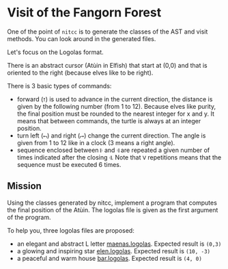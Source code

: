 # Visit of the Fangorn Forest

One of the point of `nitcc` is to generate the classes of the AST and visit methods.
You can look around in the generated files.

Let's focus on the Logolas format.

There is an abstract cursor (Atùin in Elfish) that start at (0,0) and that is oriented to the right (because elves like to be right).

There is 3 basic types of commands:

* forward (`⭡`) is used to advance in the current direction, the distance is given by the following number (from 1 to 12).
  Because elves like purity, the final position must be rounded to the nearest integer for x and y. It means that between commands, the turtle is always at an integer position.
* turn left (`⮢`) and right (`⮣`) change the current direction.
  The angle is given from 1 to 12 like in a clock (3 means a right angle). 
* sequence enclosed between `𝄆` and `𝄇` are repeated a given number of times indicated after the closing `𝄇`.
  Note that `Ⅴ` repetitions means that the sequence must be executed 6 times.

## Mission

Using the classes generated by nitcc, implement a program that computes the final position of the Atùin. The logolas file is given as the first argument of the program.

To help you, three logolas files are proposed:

* an elegant and abstract L letter [maenas.logolas](maenas.logolas). Expected result is `(0,3)`
* a glowing and inspiring star [elen.logolas](elen.logolas). Expected result is `(10, -3)`
* a peaceful and warm house [bar.logolas](bar.logolas). Expected result is `(4, 0)`
